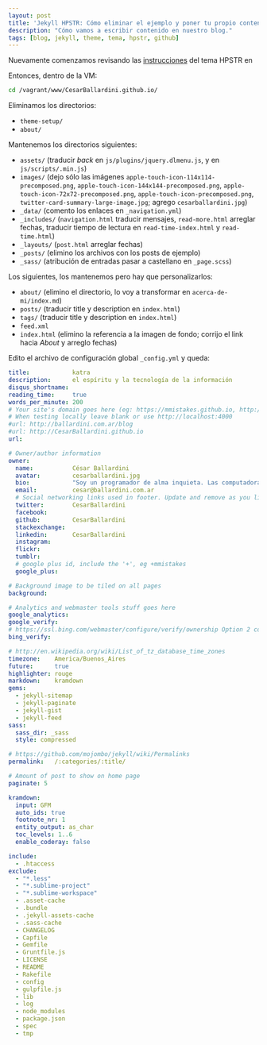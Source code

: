 ```yaml
---
layout: post
title: 'Jekyll HPSTR: Cómo eliminar el ejemplo y poner tu propio contenido'
description: "Cómo vamos a escribir contenido en nuestro blog."
tags: [blog, jekyll, theme, tema, hpstr, github]
---
```


Nuevamente comenzamos revisando las [instrucciones](https://mmistakes.github.io/hpstr-jekyll-theme/theme-setup/) del tema HPSTR en

Entonces, dentro de la VM:

```bash
cd /vagrant/www/CesarBallardini.github.io/
```
Eliminamos los directorios:

* `theme-setup/`
* `about/`

Mantenemos los directorios siguientes:

* `assets/` (traducir _back_ en `js/plugins/jquery.dlmenu.js`, y en `js/scripts/.min.js`)
* `images/` (dejo sólo las imágenes `apple-touch-icon-114x114-precomposed.png`, `apple-touch-icon-144x144-precomposed.png`, `apple-touch-icon-72x72-precomposed.png`, `apple-touch-icon-precomposed.png`, `twitter-card-summary-large-image.jpg`; agrego `cesarballardini.jpg`)
* `_data/` (comento los enlaces en `_navigation.yml`)
* `_includes/` (`navigation.html` traducir mensajes, `read-more.html` arreglar fechas, traducir tiempo de lectura en `read-time-index.html` y `read-time.html`)
* `_layouts/` (`post.html` arreglar fechas)
* `_posts/` (elimino los archivos con los posts de ejemplo)
* `_sass/` (atribución de entradas pasar a castellano en `_page.scss`)


Los siguientes, los mantenemos pero hay que personalizarlos:

* ```about/``` (elimino el directorio, lo voy a transformar en `acerca-de-mi/index.md`)
* ```posts/``` (traducir title y description en `index.html`)
* ```tags/```   (traducir title y description en `index.html`)
* ```feed.xml```
* ```index.html``` (elimino la referencia a la imagen de fondo; corrijo el link hacia _About_ y arreglo fechas)

Edito el archivo de configuración global ```_config.yml``` y queda:

```yaml
title:            katra
description:      el espíritu y la tecnología de la información
disqus_shortname:
reading_time:     true
words_per_minute: 200
# Your site's domain goes here (eg: https://mmistakes.github.io, http://yourdomain.com, etc)
# When testing locally leave blank or use http://localhost:4000
#url: http://ballardini.com.ar/blog
#url: http://CesarBallardini.github.io
url:

# Owner/author information
owner:
  name:           César Ballardini
  avatar:         cesarballardini.jpg
  bio:            "Soy un programador de alma inquieta. Las computadoras te incitan a programar, y una vez que empiezas, no se puede detener."
  email:          cesar@ballardini.com.ar
  # Social networking links used in footer. Update and remove as you like.
  twitter:        CesarBallardini
  facebook:
  github:         CesarBallardini
  stackexchange:
  linkedin:       CesarBallardini
  instagram:
  flickr:
  tumblr:
  # google plus id, include the '+', eg +mmistakes
  google_plus:

# Background image to be tiled on all pages
background:

# Analytics and webmaster tools stuff goes here
google_analytics:
google_verify:
# https://ssl.bing.com/webmaster/configure/verify/ownership Option 2 content= goes here
bing_verify:

# http://en.wikipedia.org/wiki/List_of_tz_database_time_zones
timezone:    America/Buenos_Aires
future:      true
highlighter: rouge
markdown:    kramdown
gems:
  - jekyll-sitemap
  - jekyll-paginate
  - jekyll-gist
  - jekyll-feed
sass:
  sass_dir: _sass
  style: compressed

# https://github.com/mojombo/jekyll/wiki/Permalinks
permalink:   /:categories/:title/

# Amount of post to show on home page
paginate: 5

kramdown:
  input: GFM
  auto_ids: true
  footnote_nr: 1
  entity_output: as_char
  toc_levels: 1..6
  enable_coderay: false

include:
  - .htaccess
exclude:
  - "*.less"
  - "*.sublime-project"
  - "*.sublime-workspace"
  - .asset-cache
  - .bundle
  - .jekyll-assets-cache
  - .sass-cache
  - CHANGELOG
  - Capfile
  - Gemfile
  - Gruntfile.js
  - LICENSE
  - README
  - Rakefile
  - config
  - gulpfile.js
  - lib
  - log
  - node_modules
  - package.json
  - spec
  - tmp
```


